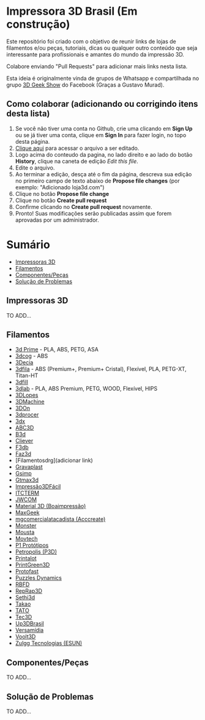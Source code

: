 # Impressora 3D Brasil (Em construção)

Este repositório foi criado com o objetivo de reunir links de lojas de filamentos e/ou peças, tutoriais, dicas ou qualquer outro conteúdo que seja interessante para profissionais e amantes do mundo da impressão 3D.

Colabore enviando "Pull Requests" para adicionar mais links nesta lista. 

Esta ideia é originalmente vinda de grupos de Whatsapp e compartilhada no grupo [3D Geek Show](https://www.facebook.com/groups/3DGeekShow) do Facebook (Graças a Gustavo Murad).

## Como colaborar (adicionando ou corrigindo itens desta lista)

1. Se você não tiver uma conta no Github, crie uma clicando em **Sign Up** ou se já tiver uma conta, clique em **Sign In** para fazer login, no topo desta página.
2. <a href="https://github.com/rafaelcruzpb/Impressora3DBrasil/blob/master/README.md" target="_blank">Clique aqui</a> para acessar o arquivo a ser editado.
3. Logo acima do conteudo da pagina, no lado direito e ao lado do botão **History**, clique na caneta de edição *Edit this file*.
4. Edite o arquivo.
5. Ao terminar a edição, desça até o fim da página, descreva sua edição no primeiro campo de texto abaixo de **Propose file changes** (por exemplo: "Adicionado loja3d.com")
6. Clique no botão **Propose file change**
7. Clique no botão **Create pull request**
8. Confirme clicando no **Create pull request** novamente.
9. Pronto! Suas modificações serão publicadas assim que forem aprovadas por um administrador.

Sumário
=================

   * [Impressoras 3D](#impressoras-3d)
   * [Filamentos](#filamentos)
   * [Componentes/Peças](#componentes/peças)
   * [Solução de Problemas](#solução-de-problemas)

## Impressoras 3D

TO ADD...


## Filamentos

  * [3d Prime](https://www.3dprime.com.br/) - PLA, ABS, PETG, ASA
  * [3dcog](http://www.3dcogloja.com.br/) - ABS
  * [3Decia](https://www.3decia.com.br/)
  * [3dfila](https://3dfila.com.br/) - ABS (Premium+, Premium+ Cristal), Flexível, PLA, PETG-XT, Titan-HT
  * [3dfill](http://3dfill.com.br/)
  * [3dlab](https://3dlab.com.br/) - PLA, ABS Premium, PETG, WOOD, Flexível, HIPS
  * [3DLopes](https://3dlopes.com/)
  * [3DMachine](https://3d-machine.lojaintegrada.com.br/)
  * [3DOn](http://www.3don.net.br/)
  * [3dprocer](https://3dprocer.com.br/)
  * [3dx](http://www.3dxfilamentos.com.br/)
  * [ABC3D](http://www.abc3d.com.br/)
  * [B3d](https://www.b3d.ind.br/)
  * [Cliever](https://www.cliever.com/)
  * [F3db](https://www.filamentos3dbrasil.com.br/)
  * [Faz3d](https://www.faz3d.com.br/)
  * [Filamentosdrg](adicionar link)
  * [Gravaplast](https://lista.mercadolivre.com.br/_CustId_193180928)
  * [Gsimp](http://gsimp.com.br/)
  * [Gtmax3d](https://www.gtmax3d.com.br/)
  * [Impressão3DFácil](http://www.impressao3dfacil.com.br/)
  * [ITCTERM](http://www.itcterm.com.br/impressao-3d/loja-virtual/)
  * [JWCOM](http://jwcom.mercadoshops.com.br/)
  * [Material 3D (Boaimpressão)](https://boaimpressao3d.com.br/produto-tag/filamentos-material-3d/)
  * [MaxGeek](http://www.maxgeek.com.br/)
  * [mgcomercialatacadista (Acccreate)](https://produto.mercadolivre.com.br/MLB-981769449-filamentos-para-impressora-3d-pla-175mm-marca-acccreate-_JM)
  * [Monster](https://loja.monster3d.tech/Home)
  * [Mousta](http://www.mousta.com.br/)
  * [Movtech](https://movtech.commercesuite.com.br/)
  * [P1 Protótipos](https://loja.p1prototipos.com.br/)
  * [Petropolis (P3D)](https://www.loja.p3d.inf.br/)
  * [Printalot](http://printalot.com.br/)
  * [PrintGreen3D](https://www.printgreen.com.br/)
  * [Protofast](https://protofast.mercadoshops.com.br/)
  * [Puzzles Dynamics](https://www.lojapuzzles.com.br/)
  * [RBFD](http://www.rbfd.com.br/loja/)
  * [RepRap3D](https://www.reprap3d.com.br/)
  * [Sethi3d](https://www.sethi3d.com.br/produtos-sethi3d_)
  * [Takao](https://lista.mercadolivre.com.br/_CustId_21890632)
  * [TATO](http://tato.ind.br/)
  * [Tec3D](https://www.tec3donline.com.br/)
  * [Up3DBrasil](https://www.up3dbrasil.com.br/)
  * [Versamídia](http://www.versamidia.com.br/)
  * [Voolt3D](https://www.voolt3d.com.br/)
  * [Zulgg Tecnologias (ESUN)](https://lista.mercadolivre.com.br/_CustId_240520377)

## Componentes/Peças

  TO ADD...


## Solução de Problemas

  TO ADD...





